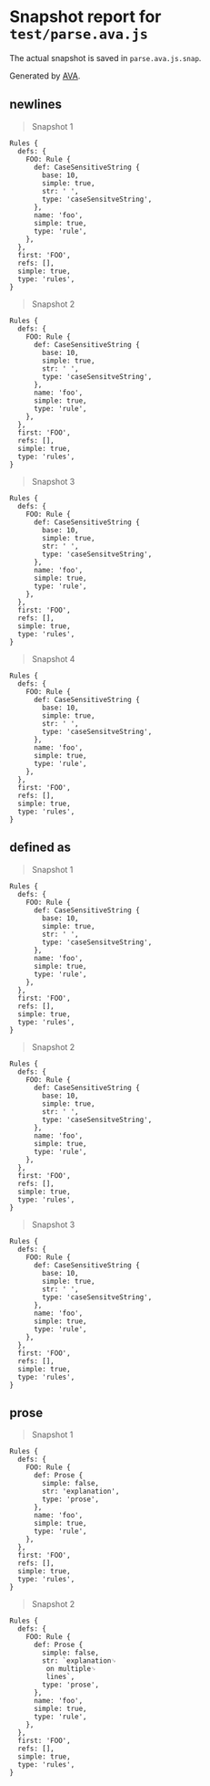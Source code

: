 # Snapshot report for `test/parse.ava.js`

The actual snapshot is saved in `parse.ava.js.snap`.

Generated by [AVA](https://avajs.dev).

## newlines

> Snapshot 1

    Rules {
      defs: {
        FOO: Rule {
          def: CaseSensitiveString {
            base: 10,
            simple: true,
            str: ' ',
            type: 'caseSensitveString',
          },
          name: 'foo',
          simple: true,
          type: 'rule',
        },
      },
      first: 'FOO',
      refs: [],
      simple: true,
      type: 'rules',
    }

> Snapshot 2

    Rules {
      defs: {
        FOO: Rule {
          def: CaseSensitiveString {
            base: 10,
            simple: true,
            str: ' ',
            type: 'caseSensitveString',
          },
          name: 'foo',
          simple: true,
          type: 'rule',
        },
      },
      first: 'FOO',
      refs: [],
      simple: true,
      type: 'rules',
    }

> Snapshot 3

    Rules {
      defs: {
        FOO: Rule {
          def: CaseSensitiveString {
            base: 10,
            simple: true,
            str: ' ',
            type: 'caseSensitveString',
          },
          name: 'foo',
          simple: true,
          type: 'rule',
        },
      },
      first: 'FOO',
      refs: [],
      simple: true,
      type: 'rules',
    }

> Snapshot 4

    Rules {
      defs: {
        FOO: Rule {
          def: CaseSensitiveString {
            base: 10,
            simple: true,
            str: ' ',
            type: 'caseSensitveString',
          },
          name: 'foo',
          simple: true,
          type: 'rule',
        },
      },
      first: 'FOO',
      refs: [],
      simple: true,
      type: 'rules',
    }

## defined as

> Snapshot 1

    Rules {
      defs: {
        FOO: Rule {
          def: CaseSensitiveString {
            base: 10,
            simple: true,
            str: ' ',
            type: 'caseSensitveString',
          },
          name: 'foo',
          simple: true,
          type: 'rule',
        },
      },
      first: 'FOO',
      refs: [],
      simple: true,
      type: 'rules',
    }

> Snapshot 2

    Rules {
      defs: {
        FOO: Rule {
          def: CaseSensitiveString {
            base: 10,
            simple: true,
            str: ' ',
            type: 'caseSensitveString',
          },
          name: 'foo',
          simple: true,
          type: 'rule',
        },
      },
      first: 'FOO',
      refs: [],
      simple: true,
      type: 'rules',
    }

> Snapshot 3

    Rules {
      defs: {
        FOO: Rule {
          def: CaseSensitiveString {
            base: 10,
            simple: true,
            str: ' ',
            type: 'caseSensitveString',
          },
          name: 'foo',
          simple: true,
          type: 'rule',
        },
      },
      first: 'FOO',
      refs: [],
      simple: true,
      type: 'rules',
    }

## prose

> Snapshot 1

    Rules {
      defs: {
        FOO: Rule {
          def: Prose {
            simple: false,
            str: 'explanation',
            type: 'prose',
          },
          name: 'foo',
          simple: true,
          type: 'rule',
        },
      },
      first: 'FOO',
      refs: [],
      simple: true,
      type: 'rules',
    }

> Snapshot 2

    Rules {
      defs: {
        FOO: Rule {
          def: Prose {
            simple: false,
            str: `explanation␊
             on multiple␊
             lines`,
            type: 'prose',
          },
          name: 'foo',
          simple: true,
          type: 'rule',
        },
      },
      first: 'FOO',
      refs: [],
      simple: true,
      type: 'rules',
    }
